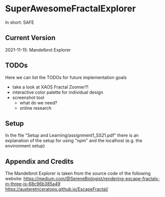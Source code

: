 # SuperAwesomeFractalExplorer
In short: SAFE

## Current Version

2021-11-15: Mandelbrot Explorer

## TODOs

Here we can list the TODOs for future implementation goals

* take a look at XAOS Fractal Zoomer?!
* interactive color palette for individual design
* screenshot tool
	+ what do we need?
	+ online research

## Setup

In the file "Setup and Learning/assignment1_SS21.pdf" there is an explanation of the setup for using "npm" and the localhost (e.g. the environment setup)

## Appendix and Credits

The Mandelbrot Explorer is taken from the source code of the following website:
https://medium.com/@SereneBiologist/rendering-escape-fractals-in-three-js-68c96b385a49
https://austeretriceratops.github.io/EscapeFractal/
